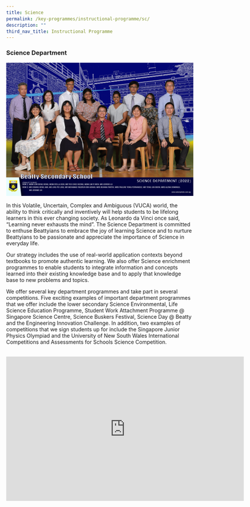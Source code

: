 ```yaml
---
title: Science
permalink: /key-programmes/instructional-programme/sc/
description: ""
third_nav_title: Instructional Programme
---
```

### Science Department 
![](/images/Our%20People/science-department-2.png)

In this Volatile, Uncertain, Complex and Ambiguous (VUCA) world, the ability to think critically and inventively will help students to be lifelong learners in this ever changing society. As Leonardo da Vinci once said, “Learning never exhausts the mind”. The Science Department is committed to enthuse Beattyians to embrace the joy of learning Science and to nurture Beattyians to be passionate and appreciate the importance of Science in everyday life.

Our strategy includes the use of real-world application contexts beyond textbooks to promote authentic learning. We also offer Science enrichment programmes to enable students to integrate information and concepts learned into their existing knowledge base and to apply that knowledge base to new problems and topics.

We offer several key department programmes and take part in several competitions. Five exciting examples of important department programmes that we offer include the lower secondary Science Environmental, Life Science Education Programme, Student Work Attachment Programme @ Singapore Science Centre, Science Buskers Festival, Science Day @ Beatty and the Engineering Innovation Challenge. In addition, two examples of competitions that we sign students up for include the Singapore Junior Physics Olympiad and the University of New South Wales International Competitions and Assessments for Schools Science Competition.
<br>
<br>
<div align="center"><iframe src="https://docs.google.com/presentation/d/e/2PACX-1vRTnTuhTfnae0gXrn9PMDvhB4stioF6rYc2SGPnshrBHdjj7vVB2Za1Wi2Avv8pzRgV6QpQN-WzhOQ9/embed?start=true&amp;loop=true&amp;delayms=3000" frameborder="0" width="640" height="389" allowfullscreen="true"></iframe></div>